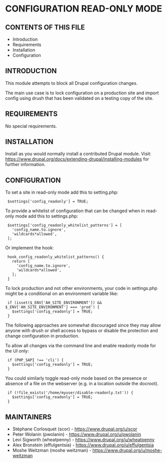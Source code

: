 # CONFIGURATION READ-ONLY MODE

## CONTENTS OF THIS FILE

  - Introduction
  - Requirements
  - Installation
  - Configuration

## INTRODUCTION

 This module attempts to block all Drupal configuration changes.

 The main use case is to lock configuration on a production site and import
 config using drush that has been validated on a testing copy of the site.

## REQUIREMENTS

 No special requirements.

## INSTALLATION

 Install as you would normally install a contributed Drupal module. Visit:
 <https://www.drupal.org/docs/extending-drupal/installing-modules>
 for further information.

## CONFIGURATION

 To set a site in read-only mode add this to setting.php:

     $settings['config_readonly'] = TRUE;

 To provide a whitelist of configuration that can be changed when in read-only
 mode add this to settings.php:

     $settings['config_readonly_whitelist_patterns'] = [
       'config_name.to.ignore',
       'wildcards*allowed',
     ];

 Or implement the hook:

     hook_config_readonly_whitelist_patterns() {
       return [
         'config_name.to.ignore',
         'wildcards*allowed',
       ];
     }

 To lock production and not other environments, your code in settings.php
 might be a conditional on an environment variable like:


     if (isset($_ENV['AH_SITE_ENVIRONMENT']) && $_ENV['AH_SITE_ENVIRONMENT'] === 'prod') {
       $settings['config_readonly'] = TRUE;
     }

 The following approaches are somewhat discouraged since they may allow anyone
 with drush or shell access to bypass or disable the protection and change
 configuration in production.

 To allow all changes via the command line and enable readonly mode for the UI only:

     if (PHP_SAPI !== 'cli') {
       $settings['config_readonly'] = TRUE;
     }

 You could similarly toggle read-only mode based on the presence or absence of
 a file on the webserver (e.g. in a location outside the docroot).

     if (!file_exists('/home/myuser/disable-readonly.txt')) {
       $settings['config_readonly'] = TRUE;
     }

## MAINTAINERS

- Stéphane Corlosquet (scor) - <https://www.drupal.org/u/scor>
- Peter Wolanin (pwolanin) - <https://www.drupal.org/u/pwolanin>
- Levi Sigworth (wheatpenny) - <https://www.drupal.org/u/wheatpenny>
- Alex Bronstein (effulgentsia) - <https://www.drupal.org/u/effulgentsia>
- Moshe Weitzman (moshe weitzman) - <https://www.drupal.org/u/moshe-weitzman>
